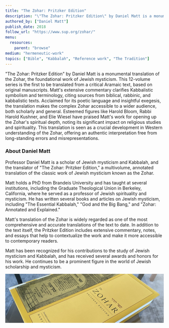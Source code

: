 ```yaml
---
title: "The Zohar: Pritzker Edition"
description: "\"The Zohar: Pritzker Edition\" by Daniel Matt is a monumental translation of the Zohar, the foundational work of Jewish mysticism. This 12-volume series is the first to be translated from a critical Aramaic text, based on original manuscripts. Matt's extensive commentary clarifies Kabbalistic symbolism and terminology, citing sources from biblical, rabbinic, and kabbalistic texts. Acclaimed for its poetic language and insightful exegesis, the translation makes the complex Zohar accessible to a wider audience, both scholarly and general. Esteemed figures like Harold Bloom, Rabbi Harold Kushner, and Elie Wiesel have praised Matt's work for opening up the Zohar's spiritual depth, noting its significant impact on religious studies and spirituality. This translation is seen as a crucial development in Western understanding of the Zohar, offering an authentic interpretation free from long-standing errors and misrepresentations​."
authored_by: ["Daniel Matt"]
publish_date: 2018
follow_url: "https://www.sup.org/zohar/"
menu:
  resources:
    parent: "browse"
medium: "hermeneutic-work"
topics: ["Bible", "Kabbalah", "Reference work", "The Tradition"]
---
```


"The Zohar: Pritzker Edition" by Daniel Matt is a monumental translation of the Zohar, the foundational work of Jewish mysticism. This 12-volume series is the first to be translated from a critical Aramaic text, based on original manuscripts. Matt's extensive commentary clarifies Kabbalistic symbolism and terminology, citing sources from biblical, rabbinic, and kabbalistic texts. Acclaimed for its poetic language and insightful exegesis, the translation makes the complex Zohar accessible to a wider audience, both scholarly and general. Esteemed figures like Harold Bloom, Rabbi Harold Kushner, and Elie Wiesel have praised Matt's work for opening up the Zohar's spiritual depth, noting its significant impact on religious studies and spirituality. This translation is seen as a crucial development in Western understanding of the Zohar, offering an authentic interpretation free from long-standing errors and misrepresentations​.


### About Daniel Matt

Professor Daniel Matt is a scholar of Jewish mysticism and Kabbalah, and the translator of "The Zohar: Pritzker Edition," a multivolume, annotated translation of the classic work of Jewish mysticism known as the Zohar.

Matt holds a PhD from Brandeis University and has taught at several institutions, including the Graduate Theological Union in Berkeley, California, where he served as a professor of Jewish spirituality and mysticism. He has written several books and articles on Jewish mysticism, including "The Essential Kabbalah," "God and the Big Bang," and "Zohar: Annotated and Explained."

Matt's translation of the Zohar is widely regarded as one of the most comprehensive and accurate translations of the text to date. In addition to the text itself, the Pritzker Edition includes extensive commentary, notes, and essays that help to contextualize the work and make it more accessible to contemporary readers.

Matt has been recognized for his contributions to the study of Jewish mysticism and Kabbalah, and has received several awards and honors for his work. He continues to be a prominent figure in the world of Jewish scholarship and mysticism.

![Image](images/the-zohar-pritzker-edition-book.jpg "The Zohar, Pritzker Edition 2018 — Translation and commentary by Daniel Matt")
